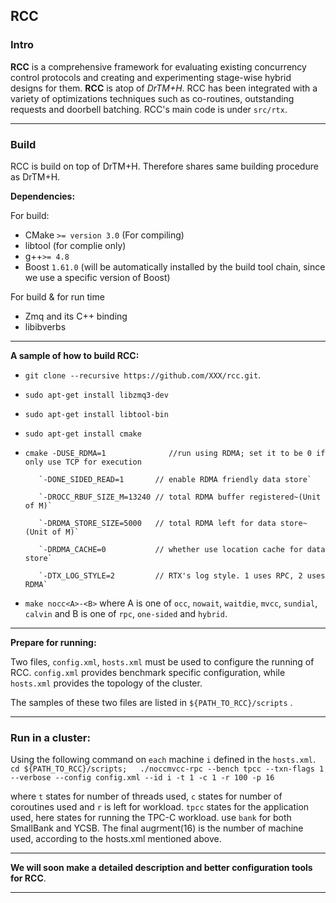 ## RCC

### Intro

**RCC** is a comprehensive framework for evaluating existing concurrency control protocols and creating and experimenting stage-wise hybrid designs for them.  **RCC** is atop of *DrTM+H*. RCC has been integrated with a variety of optimizations techniques such as co-routines, outstanding requests and doorbell batching.  RCC's main code is under `src/rtx`. 

------

### Build

RCC is build on top of DrTM+H. Therefore shares same building procedure as DrTM+H.

**Dependencies:**

For build:
- CMake `>= version 3.0` (For compiling)
- libtool (for complie only)
- g++`>= 4.8`
- Boost `1.61.0` (will be automatically installed by the build tool chain, since we use a specific version of Boost)

For build & for run time
- Zmq and its C++ binding
- libibverbs 

------

**A sample of how to build RCC:**

- `git clone --recursive https://github.com/XXX/rcc.git`.
- `sudo apt-get install libzmq3-dev`
- `sudo apt-get install libtool-bin`
- `sudo apt-get install cmake` 
- `cmake -DUSE_RDMA=1              //run using RDMA; set it to be 0 if only use TCP for execution`

         `-DONE_SIDED_READ=1       // enable RDMA friendly data store`
         
         `-DROCC_RBUF_SIZE_M=13240 // total RDMA buffer registered~(Unit of M)`
         
         `-DRDMA_STORE_SIZE=5000   // total RDMA left for data store~(Unit of M)`
         
         `-DRDMA_CACHE=0           // whether use location cache for data store`
         
         `-DTX_LOG_STYLE=2         // RTX's log style. 1 uses RPC, 2 uses RDMA`

- `make nocc<A>-<B>`
where A is one of `occ`, `nowait`, `waitdie`, `mvcc`, `sundial`, `calvin` and B is one of `rpc`, `one-sided` and `hybrid`.

------

**Prepare for running:**

Two files, `config.xml`, `hosts.xml` must be used to configure the running of RCC.  `config.xml` provides benchmark specific configuration, while `hosts.xml` provides the topology of the cluster.

The samples of these two files are listed in `${PATH_TO_RCC}/scripts` .

***

### **Run in a cluster:**

Using the following command on `each` machine `i` defined in the `hosts.xml`.
`cd ${PATH_TO_RCC}/scripts;   ./noccmvcc-rpc --bench tpcc --txn-flags 1  --verbose --config config.xml --id i -t 1 -c 1 -r 100 -p 16`


where `t` states for number of threads used, `c` states for number of coroutines used and `r` is left for workload. `tpcc` states for the application used, here states for running the TPC-C workload. use `bank` for both SmallBank and YCSB. The final augrment(16) is the number of machine used, according to the hosts.xml mentioned above. 

------

**We will soon make a detailed description and better configuration tools for RCC**.

***
